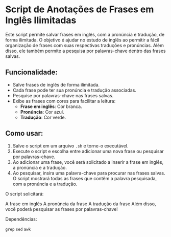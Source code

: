 # Script de Anotações de Frases em Inglês Ilimitadas

Este script permite salvar frases em inglês, com a pronúncia e tradução, de forma ilimitada. O objetivo é ajudar no estudo de inglês ao permitir a fácil organização de frases com suas respectivas traduções e pronúncias. Além disso, ele também permite a pesquisa por palavras-chave dentro das frases salvas.

## Funcionalidade:
- Salve frases de inglês de forma ilimitada.
- Cada frase pode ter sua pronúncia e tradução associadas.
- Pesquise por palavras-chave nas frases salvas.
- Exibe as frases com cores para facilitar a leitura:
  - **Frase em inglês**: Cor branca.
  - **Pronúncia**: Cor azul.
  - **Tradução**: Cor verde.

## Como usar:
1. Salve o script em um arquivo `.sh` e torne-o executável.
2. Execute o script e escolha entre adicionar uma nova frase ou pesquisar por palavras-chave.
3. Ao adicionar uma frase, você será solicitado a inserir a frase em inglês, a pronúncia e a tradução.
4. Ao pesquisar, insira uma palavra-chave para procurar nas frases salvas. O script mostrará todas as frases que contêm a palavra pesquisada, com a pronúncia e a tradução.

O script solicitará:

A frase em inglês
A pronúncia da frase
A tradução da frase
Além disso, você poderá pesquisar as frases por palavras-chave!

Dependências:

`grep`
`sed`
`awk`
